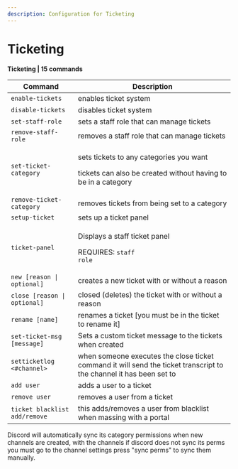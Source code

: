 ```yaml
---
description: Configuration for Ticketing
---
```


# Ticketing

**Ticketing | 15 commands**

| Command                       | Description                                                                                                         |
| ----------------------------- | ------------------------------------------------------------------------------------------------------------------- |
| `enable-tickets`              | enables ticket system                                                                                               |
| `disable-tickets`             | disables ticket system                                                                                              |
| `set-staff-role`              | sets a staff role that can manage tickets                                                                           |
| `remove-staff-role`           | removes a staff role that can manage tickets                                                                        |
| `set-ticket-category`         | <p>sets tickets to any categories you want</p><p>tickets can also be created without having to be in a category</p> |
| `remove-ticket-category`      | removes tickets from being set to a category                                                                        |
| `setup-ticket`                | sets up a ticket panel                                                                                              |
| `ticket-panel`                | <p>Displays a staff ticket panel</p><p>REQUIRES: <code>staff role</code></p>                                        |
| `new [reason \| optional]`    | creates a new ticket with or without a reason                                                                       |
| `close [reason \| optional]`  | closed (deletes) the ticket with or without a reason                                                                |
| `rename [name]`               | renames a ticket \[you must be in the ticket to rename it]                                                          |
| `set-ticket-msg [message]`    | Sets a custom ticket message to the tickets when created                                                            |
| `setticketlog <#channel>`     | when someone executes the close ticket command it will send the ticket transcript to the channel it has been set to |
| `add user`                    | adds a user to a ticket                                                                                             |
| `remove user`                 | removes a user from a ticket                                                                                        |
| `ticket blacklist add/remove` | this adds/removes a user from blacklist when massing with a portal                                                  |

Discord will automatically sync its category permissions when new channels are created, with the channels if discord does not sync its perms you must go to the channel settings press "sync perms" to sync them manually.
